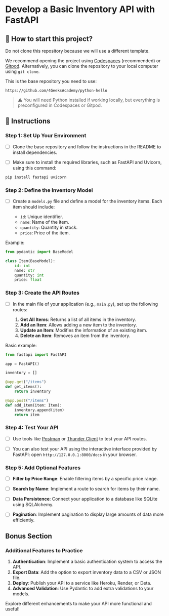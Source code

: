 <!-- hide -->
# Develop a Basic Inventory API with FastAPI
<!-- endhide -->

<onlyfor saas="false" withBanner="false">

## 🌱 How to start this project?

Do not clone this repository because we will use a different template.

We recommend opening the project using [Codespaces](https://4geeks.com/lesson/what-is-github-codespaces) (recommended) or [Gitpod](https://4geeks.com/lesson/how-to-use-gitpod). Alternatively, you can clone the repository to your local computer using `git clone`.

This is the base repository you need to use:

```
https://github.com/4GeeksAcademy/python-hello
```

> ⚠ You will need Python installed if working locally, but everything is preconfigured in Codespaces or Gitpod.

</onlyfor>

## 📝 Instructions

### Step 1: Set Up Your Environment

- [ ] Clone the base repository and follow the instructions in the README to install dependencies.

- [ ] Make sure to install the required libraries, such as FastAPI and Uvicorn, using this command:

```bash
pip install fastapi uvicorn
```

### Step 2: Define the Inventory Model

- [ ] Create a `models.py` file and define a model for the inventory items. Each item should include:

  - `id`: Unique identifier.
  - `name`: Name of the item.
  - `quantity`: Quantity in stock.
  - `price`: Price of the item.

Example:

```python
from pydantic import BaseModel

class Item(BaseModel):
    id: int
    name: str
    quantity: int
    price: float
```

### Step 3: Create the API Routes

- [ ] In the main file of your application (e.g., `main.py`), set up the following routes:

  1. **Get All Items**: Returns a list of all items in the inventory.
  2. **Add an Item**: Allows adding a new item to the inventory.
  3. **Update an Item**: Modifies the information of an existing item.
  4. **Delete an Item**: Removes an item from the inventory.

Basic example:

```python
from fastapi import FastAPI

app = FastAPI()

inventory = []

@app.get("/items")
def get_items():
    return inventory

@app.post("/items")
def add_item(item: Item):
    inventory.append(item)
    return item
```

### Step 4: Test Your API

- [ ] Use tools like [Postman](https://www.postman.com/) or [Thunder Client](https://www.thunderclient.com/) to test your API routes.

- [ ] You can also test your API using the interactive interface provided by FastAPI: open `http://127.0.0.1:8000/docs` in your browser.

### Step 5: Add Optional Features

- [ ] **Filter by Price Range**: Enable filtering items by a specific price range.

- [ ] **Search by Name**: Implement a route to search for items by their name.

- [ ] **Data Persistence**: Connect your application to a database like SQLite using SQLAlchemy.

- [ ] **Pagination**: Implement pagination to display large amounts of data more efficiently.

## Bonus Section

### Additional Features to Practice

1. **Authentication**: Implement a basic authentication system to access the API.
2. **Export Data**: Add the option to export inventory data to a CSV or JSON file.
3. **Deploy**: Publish your API to a service like Heroku, Render, or Deta.
4. **Advanced Validation**: Use Pydantic to add extra validations to your models.

Explore different enhancements to make your API more functional and useful!